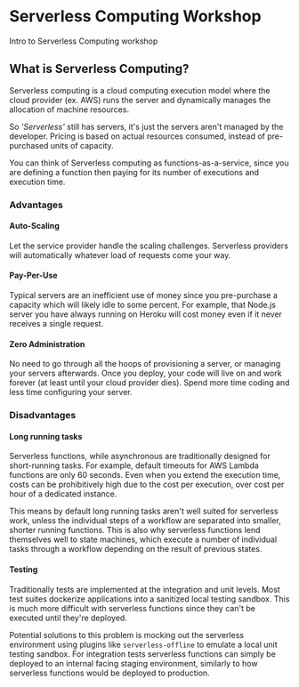 # Serverless Computing Workshop
Intro to Serverless Computing workshop


## What is Serverless Computing?
Serverless computing is a cloud computing execution model where the cloud provider (ex. AWS) runs the server and dynamically manages the allocation of machine resources.


So *'Serverless'* still has servers, it's just the servers aren't managed by the developer.
Pricing is based on actual resources consumed, instead of pre-purchased units of capacity. 

You can think of Serverless computing as functions-as-a-service, since you are defining a function then paying for its number of executions and execution time.

### Advantages
#### Auto-Scaling
Let the service provider handle the scaling challenges. Serverless providers will automatically whatever load of requests come your way. 

#### Pay-Per-Use
Typical servers are an inefficient use of money since you pre-purchase a capacity which will likely idle to some percent. For example, that Node.js server you have always running on Heroku will cost money even if it never receives a single request.

#### Zero Administration
No need to go through all the hoops of provisioning a server, or managing your servers afterwards. Once you deploy, your code will live on and work forever (at least until your cloud provider dies). 
Spend more time coding and less time configuring your server.

### Disadvantages 
#### Long running tasks
Serverless functions, while asynchronous are traditionally designed for short-running tasks. For example, default timeouts for AWS Lambda functions are only 60 seconds. Even when you extend the execution time, costs can be prohibitively high due to the cost per execution, over cost per hour of a dedicated instance.

This means by default long running tasks aren't well suited for serverless work, unless the individual steps of a workflow are separated into smaller, shorter running functions. This is also why serverless functions lend themselves well to state machines, which execute a number of individual tasks through a workflow depending on the result of previous states.

#### Testing
Traditionally tests are implemented at the integration and unit levels. Most test suites dockerize applications into a sanitized local testing sandbox. This is much more difficult with serverless functions since they can't be executed until they're deployed.

Potential solutions to this problem is mocking out the serverless environment using plugins like `serverless-offline` to emulate a local unit testing sandbox. For integration tests serverless functions can simply be deployed to an internal facing staging environment, similarly to how serverless functions would be deployed to production.
